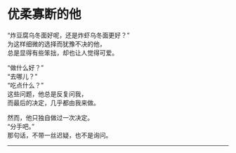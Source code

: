 # 优柔寡断的他

“炸豆腐乌冬面好呢，还是炸虾乌冬面更好？”\
为这样细微的选择而犹豫不决的他，\
总是显得有些笨拙，却也让人觉得可爱。

“做什么好？”\
“去哪儿？”\
“吃点什么？”\
这些问题，他总是反复问我，\
而最后的决定，几乎都由我来做。

然而，他只独自做过一次决定。\
“分手吧。”\
那句话，不带一丝迟疑，也不是询问。
















---
